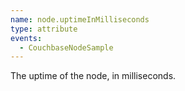 ```yaml
---
name: node.uptimeInMilliseconds
type: attribute
events:
  - CouchbaseNodeSample
---
```


The uptime of the node, in milliseconds.